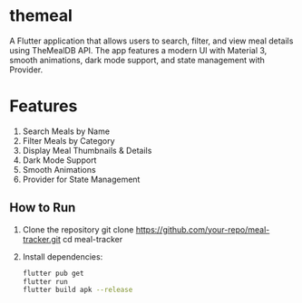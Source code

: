 # themeal

A Flutter application that allows users to search, filter, and view meal details using TheMealDB
API. The app features a modern UI with Material 3, smooth animations, dark mode support, and state
management with Provider.
    
# Features
1.  Search Meals by Name
2.  Filter Meals by Category
3.  Display Meal Thumbnails & Details
4. Dark Mode Support
5. Smooth Animations
6. Provider for State Management

##  How to Run
1. Clone the repository
   git clone https://github.com/your-repo/meal-tracker.git
   cd meal-tracker

2. Install dependencies:
   ```bash
   flutter pub get
   flutter run
   flutter build apk --release